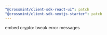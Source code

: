 ```yaml
---
"@crossmint/client-sdk-react-ui": patch
"@crossmint/client-sdk-nextjs-starter": patch
---
```


embed crypto: tweak error messages
